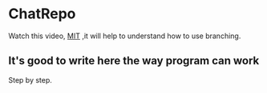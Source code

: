 # ChatRepo
Watch this video, [MIT](https://www.youtube.com/watch?v=pDmYNK68IEc) ,it will help to understand how to use branching.
## It's good to write here the way program can work
Step by step.
